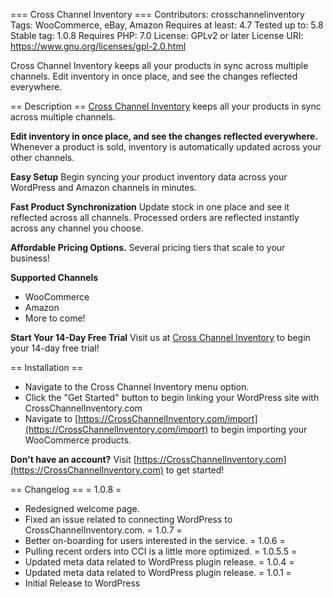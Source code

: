 
=== Cross Channel Inventory ===
Contributors: crosschannelinventory
Tags: WooCommerce, eBay, Amazon
Requires at least: 4.7
Tested up to: 5.8
Stable tag: 1.0.8
Requires PHP: 7.0
License: GPLv2 or later
License URI: https://www.gnu.org/licenses/gpl-2.0.html

Cross Channel Inventory keeps all your products in sync across multiple channels. Edit inventory in once place, and see the changes reflected everywhere.

== Description ==
[Cross Channel Inventory](https://CrossChannelInventory.com) keeps all your products in sync across multiple channels.

**Edit inventory in once place, and see the changes reflected everywhere.**
Whenever a product is sold, inventory is automatically updated across your other channels.

**Easy Setup**
Begin syncing your product inventory data across your WordPress and Amazon channels in minutes. 

**Fast Product Synchronization**
Update stock in one place and see it reflected across all channels. Processed orders are reflected instantly across any channel you choose.

**Affordable Pricing Options.**
Several pricing tiers that scale to your business!

**Supported Channels**

* WooCommerce
* Amazon
* More to come!

**Start Your 14-Day Free Trial**
Visit us at [Cross Channel Inventory](https://CrossChannelInventory.com) to begin your 14-day free trial!

== Installation ==
* Navigate to the Cross Channel Inventory menu option.
* Click the "Get Started" button to begin linking your WordPress site with CrossChannelInventory.com
* Navigate to [https://CrossChannelInventory.com/import](https://CrossChannelInventory.com/import) to begin importing your WooCommerce products.

**Don't have an account?**
Visit [https://CrossChannelInventory.com](https://CrossChannelInventory.com) to get started!

== Changelog ==
= 1.0.8 =
* Redesigned welcome page.
* Fixed an issue related to connecting WordPress to CrossChannelInventory.com.
= 1.0.7 =
* Better on-boarding for users interested in the service.
= 1.0.6 =
* Pulling recent orders into CCI is a little more optimized.
= 1.0.5.5 =
* Updated meta data related to WordPress plugin release.
= 1.0.4 =
* Updated meta data related to WordPress plugin release.
= 1.0.1 =
* Initial Release to WordPress
